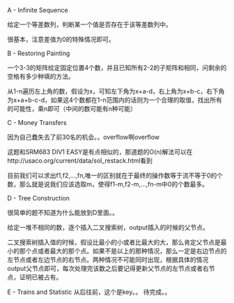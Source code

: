 A - Infinite Sequence

给定一个等差数列，判断某一个值是否存在于该等差数列中。

很基本，注意差值为0的特殊情况即可。

B - Restoring Painting

一个3-3的矩阵给定固定位置4个数，并且已知所有2-2的子矩阵和相同，问剩余的空格有多少种填的方法。

从1-n遍历左上角的数，假设为x，可知左下角为x+a-d，右上角为x+b-c，右下角为x+a+b-c-d，如果这4个数都在1-n范围内的话则为一个合理的取值，找出所有的可能性，乘n即可（中间的数可能有n种可能）

C - Money Transfers

因为自己蠢失去了前30名的机会。。overflow啊overflow

这题和SRM683 DIV1 EASY是有点相似的，那道题的O(n)解法可以在http://usaco.org/current/data/sol_restack.html看到

目前我们可以求出f1,f2,...,fn,唯一的区别就在于最终的操作数等于流不等于0的个数，那么就是说我们应该选取m，使得f1-m,f2-m,...,fn-m中0的个数最多。

D - Tree Construction

很简单的题不知道为什么能放到D里面。。

给定一堆不相同的数，逐个插入二叉搜索树，output插入的时候的父节点。

二叉搜索树插入值的时候，假设比最小的小或者比最大的大，那么肯定父节点是最小的那个点或者最大的那个点。如果不是以上的那种情况，那么一定是右边节点的左节点或者左边节点的右节点。两种情况不可能同时出现，根据具体的情况output父节点即可，每次处理完该数之后要记得更新父节点的左节点或者右节点，证明已被占有。

E - Trains and Statistic
从后往前，这个是key。。
待完成。。